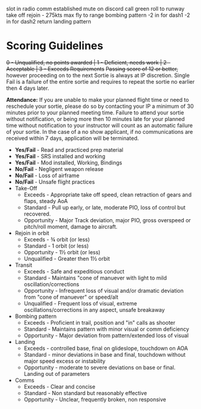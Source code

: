 slot in
radio comm established
mute on discord
call green
roll to runway
take off
rejoin - 275kts max
fly to range
bombing pattern
-2 in for dash1
-2 in for dash2
return
landing pattern


# Scoring Guidelines
~~0 - Unqualified, no points awarded | 1 - Deficient, needs work | 2 - Acceptable | 3 - Exceeds Requirements~~
~~Passing score of 12 or better,~~ however proceeding on to the next Sortie is always at IP discretion.
Single Fail is a failure of the entire sortie and requires to repeat the sortie no earlier then 4 days later.

**Attendance:** If you are unable to make your planned flight time or need to reschedule your sortie, please do so by contacting your IP a minimum of 30 minutes prior to your planned meeting time. Failure to attend your sortie without notification, or being more then 10 minutes late for your planned time without notification to your instructor will count as an automatic failure of your sortie. In the case of a no show applicant, if no communications are received within 7 days, application will be terminated.

- **Yes/Fail** - Read and practiced prep material 
- **Yes/Fail** - SRS installed and working 
- **Yes/Fail** - Mod installed, Working, Bindings 
- **No/Fail** - Negligent weapon release
- **No/Fail** - Loss of airframe
- **No/Fail** - Unsafe flight practices
- Take-Off 
  - Exceeds - Appropriate take off speed, clean retraction of gears and flaps, steady AoA
  - Standard - Pull up early, or late, moderate PIO, loss of control but recovered.
  - Opportunity - Major Track deviation, major PIO, gross overspeed or pitch/roll moment, damage to aircraft.
- Rejoin in orbit
  - Exceeds - ¾ orbit (or less)
  - Standard - 1 orbit (or less)
  - Opportunity - 1½ orbit (or less)
  - Unqualified - Greater then 1½ orbit
- Transit
  - Exceeds - Safe and expeditious conduct
  - Standard - Maintains "cone of manuever with light to mild oscillation/corrections
  - Opportunity - Infrequent loss of visual and/or dramatic deviation from "cone of manuever" or speed/alt
  - Unqualified - Frequent loss of visual, extreme oscillations/corrections in any aspect, unsafe breakaway
- Bombing pattern
  - Exceeds - Proficient in trail, position and "in" calls as shooter
  - Standard - Maintains pattern with minor visual or comm deficiency
  - Opportunity - Major deviation from pattern/extended loss of visual
- Landing
  - Exceeds - controlled base, final on glideslope, touchdown on AOA
  - Standard - minor deviations in base and final, touchdown without major speed excess or instability
  - Opportunity - moderate to severe deviations on base or final. Landing out of parameters
- Comms
  - Exceeds - Clear and concise
  - Standard - Non standard but reasonably effective
  - Opportunity - Unclear, frequently broken, non responsive
